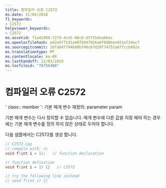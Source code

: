 ```yaml
---
title: 컴파일러 오류 C2572
ms.date: 11/04/2016
f1_keywords:
- C2572
helpviewer_keywords:
- C2572
ms.assetid: f1a42d69-727d-4ce5-88c8-d5f55dea66ac
ms.openlocfilehash: ed2e9771d1a407b947926a6f0d8beeb51e724ac7
ms.sourcegitcommit: 16fa847794b60bf40c67d20f74751a67fccb602e
ms.translationtype: MT
ms.contentlocale: ko-KR
ms.lasthandoff: 12/03/2019
ms.locfileid: "74755488"
---
```

# <a name="compiler-error-c2572"></a>컴파일러 오류 C2572

' class:: member ': 기본 매개 변수 재정의: parameter param

기본 매개 변수는 다시 정의할 수 없습니다. 매개 변수에 다른 값을 지정 해야 하는 경우에는 기본 매개 변수를 정의 하지 않은 상태로 두어야 합니다.

다음 샘플에서는 C2572를 생성 합니다.

```cpp
// C2572.cpp
// compile with: /c
void f(int i = 1);   // function declaration

// function definition
void f(int i = 1) {}   // C2572

// try the following line instead
// void f(int i) {}
```
